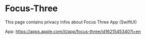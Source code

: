 # Focus-Three
This page contains privacy infos about Focus Three App (SwiftUI)

App:
https://apps.apple.com/it/app/focus-three/id1621545340?l=en
